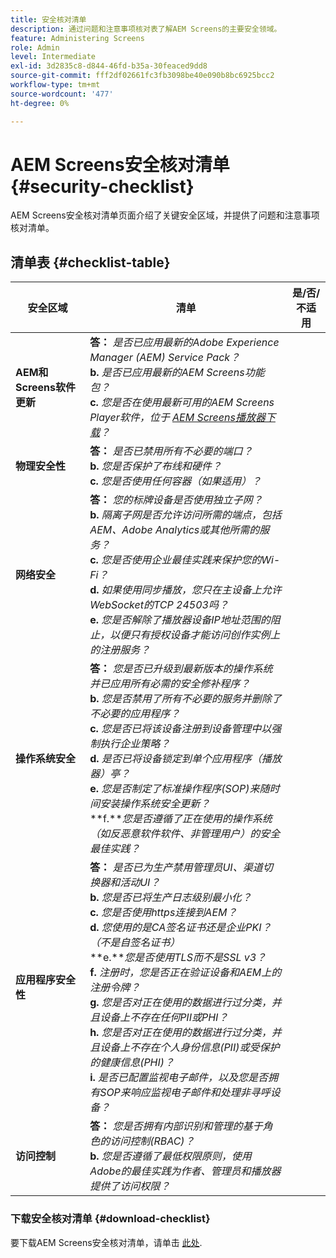 ```yaml
---
title: 安全核对清单
description: 通过问题和注意事项核对表了解AEM Screens的主要安全领域。
feature: Administering Screens
role: Admin
level: Intermediate
exl-id: 3d2835c8-d844-46fd-b35a-30feaced9dd8
source-git-commit: fff2df02661fc3fb3098be40e090b8bc6925bcc2
workflow-type: tm+mt
source-wordcount: '477'
ht-degree: 0%

---
```


# AEM Screens安全核对清单  {#security-checklist}

AEM Screens安全核对清单页面介绍了关键安全区域，并提供了问题和注意事项核对清单。

## 清单表 {#checklist-table}

| **安全区域** | **清单** | **是/否/不适用** |
|---|---|---|
| **AEM和Screens软件更新** | **答：** *是否已应用最新的Adobe Experience Manager (AEM) Service Pack？* <br>**b.** *是否已应用最新的AEM Screens功能包？* <br>**c.** *您是否在使用最新可用的AEM Screens Player软件，位于 [AEM Screens播放器下载](https://download.macromedia.com/screens/)？* |
| **物理安全性** | **答：** *是否已禁用所有不必要的端口？* <br>**b.** *您是否保护了布线和硬件？* <br>**c.** *您是否使用任何容器（如果适用）？* |
| **网络安全** | **答：** *您的标牌设备是否使用独立子网？* <br>**b.** *隔离子网是否允许访问所需的端点，包括AEM、Adobe Analytics或其他所需的服务？* <br>**c.** *您是否使用企业最佳实践来保护您的Wi-Fi？* <br>**d.** *如果使用同步播放，您只在主设备上允许WebSocket的TCP 24503吗？* <br>**e.** *您是否解除了播放器设备IP地址范围的阻止，以便只有授权设备才能访问创作实例上的注册服务？* |
| **操作系统安全** | **答：** *您是否已升级到最新版本的操作系统并已应用所有必需的安全修补程序？* <br>**b.** *您是否禁用了所有不必要的服务并删除了不必要的应用程序？* <br>**c.** *您是否已将该设备注册到设备管理中以强制执行企业策略？* <br>**d.** *是否已将设备锁定到单个应用程序（播放器）亭？* <br>**e.** *您是否制定了标准操作程序(SOP)来随时间安装操作系统安全更新？*<br>**f.***您是否遵循了正在使用的操作系统（如反恶意软件软件、非管理用户）的安全最佳实践？* |
| **应用程序安全性** | **答：** *是否已为生产禁用管理员UI、渠道切换器和活动UI？* <br>**b.** *您是否已将生产日志级别最小化？* <br>**c.** *您是否使用https连接到AEM？* <br>**d.** *您使用的是CA签名证书还是企业PKI？ （不是自签名证书）*<br>**e.***您是否使用TLS而不是SSL v3？*<br>**f.** *注册时，您是否正在验证设备和AEM上的注册令牌？*<br> **g.** *您是否对正在使用的数据进行过分类，并且设备上不存在任何PII或PHI？*<br> **h.** *您是否对正在使用的数据进行过分类，并且设备上不存在个人身份信息(PII)或受保护的健康信息(PHI)？*<br> **i.** *是否已配置监视电子邮件，以及您是否拥有SOP来响应监视电子邮件和处理非寻呼设备？* |
| **访问控制** | **答：** *您是否拥有内部识别和管理的基于角色的访问控制(RBAC)？* <br>**b.** *您是否遵循了最低权限原则，使用Adobe的最佳实践为作者、管理员和播放器提供了访问权限？* |

### 下载安全核对清单 {#download-checklist}

要下载AEM Screens安全核对清单，请单击 [此处](/help/user-guide/assets/AEMScreens-SecurityChecklist.pdf).
